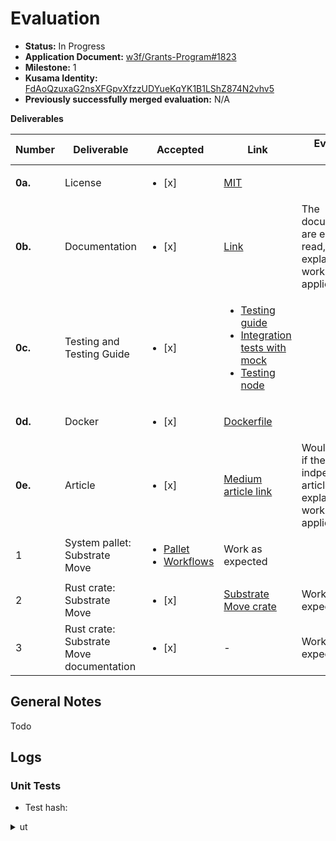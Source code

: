 # Evaluation

- **Status:** In Progress
- **Application Document:** [w3f/Grants-Program#1823](https://github.com/w3f/Grants-Program/blob/master/applications/Substrate_Move_System_Pallet_1.md)
- **Milestone:** 1
- **Kusama Identity:** [FdAoQzuxaG2nsXFGpvXfzzUDYueKqYK1B1LShZ874N2vhv5](https://sub.id/FdAoQzuxaG2nsXFGpvXfzzUDYueKqYK1B1LShZ874N2vhv5)
- **Previously successfully merged evaluation:** N/A

**Deliverables**

| Number | Deliverable | Accepted | Link | Evaluation Notes |
| ------ | ----------- | -------- | ---- |----------------- |
| **0a.**| License |<ul><li>[x] </li></ul>| [MIT](https://github.com/eigerco/pallet-move/blob/main/LICENSE) | |
| **0b.** | Documentation |<ul><li>[x] </li></ul>|[Link](https://github.com/eigerco/pallet-move/blob/main/README.md)  | The documentations are easy to read, which explain the working of the application.|
| **0c.** | Testing and Testing Guide |<ul><li>[x] </li></ul>| <ul> <li>[Testing guide](https://github.com/eigerco/pallet-move/blob/main/doc/testing_guide.md)</li><li>[Integration tests with mock](https://github.com/eigerco/pallet-move/tree/main/tests)</li> <li>[Testing node](https://github.com/eigerco/substrate-node-template-move-vm-test)</li> </ul> | |
| **0d.** | Docker |<ul><li>[x] </li></ul>| [Dockerfile](https://github.com/eigerco/pallet-move/blob/main/Dockerfile) | |
| **0e.** | Article |<ul><li>[x] </li></ul>|[Medium article link](https://medium.com/@dudo50/the-first-xcm-api-in-the-polkadot-ecosystem-meant-to-boost-interoperability-integration-db59c75d0c9f)| Would be better if there is a indpendent article explaining the working of the application. |
| 1 | System pallet: Substrate Move |<ul> <li> [Pallet](https://github.com/eigerco/pallet-move) </li> <li> [Workflows](https://github.com/eigerco/pallet-move/tree/main/.github/workflows) </li> </ul> | Work as expected|
| 2 | Rust crate: Substrate Move |<ul><li>[x] </li></ul>| [Substrate Move crate](https://github.com/eigerco/substrate-move) | Work as expected |
| 3 | Rust crate: Substrate Move documentation  |<ul><li>[x] </li></ul>| - | Work as expected|

## General Notes

Todo

## Logs

### Unit Tests

- Test hash: 

<details>

<summary> ut </summary>

```bash


```

</details>
